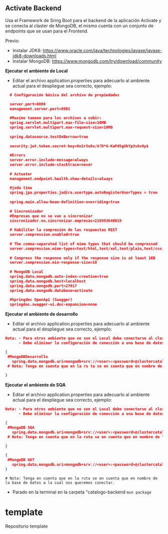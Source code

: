 ## Activate Backend
Usa el Framework de Sring Boot para el backend de la aplicación Activate y se conecta al claster de MongoDB, el mismo cuenta con un conjunto de endpoints que se usan para el Frontend.

Previo:

- Instalar JDK8: https://www.oracle.com/java/technologies/javase/javase-jdk8-downloads.html
- Instalar MongoDB: https://www.mongodb.com/try/download/community

**Ejecutar el ambiente de Local**

- Editar el archivo application.properties para adecuarlo al ambiente actual para el despliegue sea correcto, ejemplo:

```json
  # Configuración básica del archivo de propiedades  

  server.port=8080
  management.server.port=8081
  
  #Maximo tamano para los archivos a subir:
  spring.servlet.multipart.max-file-size=10MB
  spring.servlet.multipart.max-request-size=10MB
  
  spring.datasource.testOnBorrow=true
  
  security.jwt.token.secret-key=Xn2r5u8x/A?D*G-KaPdSgVkYp3s6v9y$
  
  #Errors
  server.error.include-message=always 
  server.error.include-stacktrace=never
  
  # Actuator
  management.endpoint.health.show-details=always
  
  #joda time
  spring.jpa.properties.jadira.usertype.autoRegisterUserTypes = true
  
  spring.main.allow-bean-definition-overriding=true
  
  # Sincronizador
  #Empresas que no se van a sincronizar
  sincronizador.no.sincronizar.empresas=216993640019
  
  # Habilitar la compresión de las respuestas REST 
  server.compression.enabled=true
  
  # The comma-separated list of mime types that should be compressed
  server.compression.mime-types=text/html,text/xml,text/plain,text/css,text/javascript,application/javascript,application/json
  
  # Compress the response only if the response size is at least 1KB
  server.compression.min-response-size=10
  
  # MongoDB Local
  spring.data.mongodb.auto-index-creation=true
  spring.data.mongodb.host=localhost
  spring.data.mongodb.port=27017
  spring.data.mongodb.database=activate
 
  #Springdoc OpenApi (Swagger)
  springdoc.swagger-ui.doc-expansion=none

```

**Ejecutar el  ambiente de desarrollo**

- Editar el archivo application.properties para adecuarlo al ambiente actual para el despliegue sea correcto,  ejemplo:

```json
Nota: - Para otros ambiente que no son el Local debe conectarse al cluster de mongoDB para usar la siguente configiración:
      - Debe eliminar la configuración de conección a una base de datos local (   # MongoDB Local ).
```
```json
{
 #MongoDBDesarrollo
   spring.data.mongodb.uri=mongodb+srv://<user>:<password>@clustercatalogoypedidos.ssqe8.mongodb.net/catalogo?retryWrites=true
 # Nota: Tenga en cuenta que en la ru ta se en cuenta que en nombre de la base de datos a la cual nos queremos conectar.
   
}
```

**Ejecutar el  ambiente de SQA**

- Editar el archivo application.properties para adecuarlo al ambiente actual para el despliegue sea correcto,  ejemplo:

```json
Nota: - Para otros ambiente que no son el Local debe conectarse al cluster de mongoDB para usar la siguente configiración:
      - Debe eliminar la configuración de conección a una base de datos local (   # MongoDB Local ).
```
```json
{
 #MongoDB SQA
   spring.data.mongodb.uri=mongodb+srv://<user>:<password>@clustercatalogoypedidos.ssqe8.mongodb.net/catalogo_sqa?retryWrites=true
 # Nota: Tenga en cuenta que en la ruta se en cuenta que en nombre de la base de datos a la cual nos queremos conectar.
   
}
```
```json
{
 #MongoDB UAT
   spring.data.mongodb.uri=mongodb+srv://<user>:<password>@clustercatalogoypedidos.ssqe8.mongodb.net/catalogo_test?retryWrites=true   
}
```

 `# Nota: Tenga en cuenta que en la ruta se en cuenta que en nombre de la base de datos a la cual nos queremos conectar.`

- Parado en la terminal en la carpeta "catalogo-backend
  `mvn package`


# template
Repositorio template
